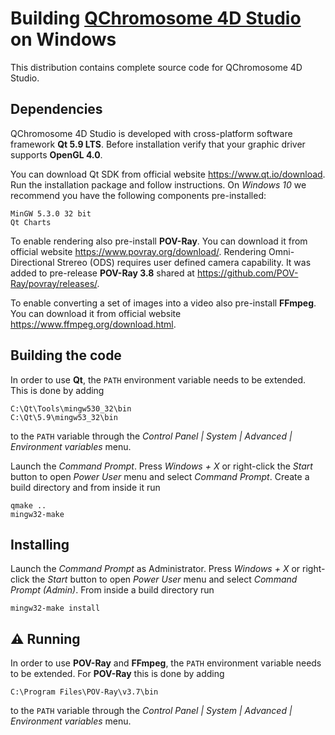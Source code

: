 # Building [QChromosome 4D Studio](http://regulomics.mimuw.edu.pl/wp/qcv/) on Windows

This distribution contains complete source code for QChromosome 4D Studio.

## Dependencies

QChromosome 4D Studio is developed with cross-platform software framework **Qt 5.9 LTS**. Before installation verify that your graphic driver supports **OpenGL 4.0**.

You can download Qt SDK from official website https://www.qt.io/download. Run the installation package and follow instructions. On *Windows 10* we recommend you have the following components pre-installed:
```shell
MinGW 5.3.0 32 bit
Qt Charts
```

To enable rendering also pre-install **POV-Ray**. You can download it from official website https://www.povray.org/download/. Rendering Omni-Directional Strereo (ODS) requires user defined camera capability. It was added to pre-release **POV-Ray 3.8** shared at https://github.com/POV-Ray/povray/releases/.

To enable converting a set of images into a video also pre-install **FFmpeg**. You can download it from official website https://www.ffmpeg.org/download.html.

## Building the code

In order to use **Qt**, the `PATH` environment variable needs to be extended. This is done by adding

```shell
C:\Qt\Tools\mingw530_32\bin
C:\Qt\5.9\mingw53_32\bin
```

to the `PATH` variable through the *Control Panel | System | Advanced | Environment variables* menu.

Launch the *Command Prompt*. Press *Windows + X* or right-click the *Start* button to open *Power User* menu and select *Command Prompt*. Create a build directory and from inside it run

```shell
qmake ..
mingw32-make
```

## Installing

Launch the *Command Prompt* as Administrator. Press *Windows + X* or right-click the *Start* button to open *Power User* menu and select *Command Prompt (Admin)*. From inside a build directory run

```shell
mingw32-make install
```

## :warning: Running

In order to use **POV-Ray** and **FFmpeg**, the `PATH` environment variable needs to be extended. For **POV-Ray** this is done by adding

```shell
C:\Program Files\POV-Ray\v3.7\bin
```

to the `PATH` variable through the *Control Panel | System | Advanced | Environment variables* menu.

